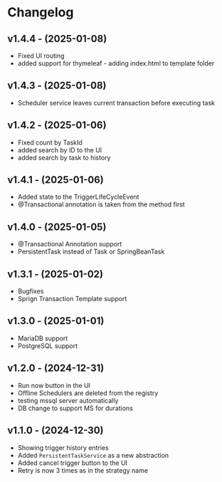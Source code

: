 # Changelog

## v1.4.4 - (2025-01-08)

-  Fixed UI routing
-  added support for thymeleaf - adding index.html to template folder

## v1.4.3 - (2025-01-08)

-  Scheduler service leaves current transaction before executing task

## v1.4.2 - (2025-01-06)

-  Fixed count by TaskId
-  added search by ID to the UI
-  added search by task to history

## v1.4.1 - (2025-01-06)

-  Added state to the TriggerLifeCycleEvent
-  @Transactional annotation is taken from the method first

## v1.4.0 - (2025-01-05)

-  @Transactional Annotation support
-  PersistentTask instead of Task or SpringBeanTask


## v1.3.1 - (2025-01-02)

-  Bugfixes
-  Sprign Transaction Template support

## v1.3.0 - (2025-01-01)

-   MariaDB support
-   PostgreSQL support

## v1.2.0 - (2024-12-31)

-   Run now button in the UI
-   Offline Schedulers are deleted from the registry
-   testing mssql server automatically
-   DB change to support MS for durations

## v1.1.0 - (2024-12-30)

-   Showing trigger history entries
-   Added `PersistentTaskService` as a new abstraction
-   Added cancel trigger button to the UI
-   Retry is now 3 times as in the strategy name
